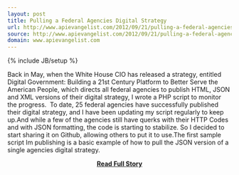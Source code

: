 ```yaml
---
layout: post
title: Pulling a Federal Agencies Digital Strategy
url: http://www.apievangelist.com/2012/09/21/pulling-a-federal-agencies-digital-strategy/
source: http://www.apievangelist.com/2012/09/21/pulling-a-federal-agencies-digital-strategy/
domain: www.apievangelist.com
---
```

{% include JB/setup %}<p>Back in May, when the White House CIO has released a strategy, entitled Digital Government: Building a 21st Century Platform to Better Serve the American People, which directs all federal agencies to publish HTML, JSON and XML versions of their digital strategy, I wrote a PHP script to monitor the progress.&nbsp;
To date, 25 federal agencies have successfully published their digital strategy, and I have been updating my script regularly to keep up.And while a few of the agencies still have querks with their HTTP Codes and with JSON formatting, the code is starting to stabilize.&nbsp;So I decided to start sharing it on Github, allowing others to put it to use.The first sample script Im publishing is a basic example of how to pull the JSON version of a single agencies digital strategy.</p>
<center><p><a href="http://www.apievangelist.com/2012/09/21/pulling-a-federal-agencies-digital-strategy/" style='padding:25px; font-sze:18px; font-weight: bold;'>Read Full Story</a></p></center>

